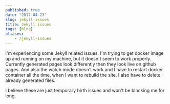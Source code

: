 ```yaml
---
published: true
date: "2017-04-23"
slug: jekyll-issues
title: Jekyll issues
tags: [blog]
aliases:
    - /jekyll-issues
---
```


I'm experiencing some Jekyll related issues. I'm trying to get docker image up and running on my machine, but it doesn't seem to work properly. Currently generated pages look differently then they look live on github pages. And also the watch mode doesn't work and I have to restart docker container all the time, when I want to rebuild the site. I also have to delete already generated files.

I believe these are just temporary birth issues and won't be blocking me for long.
